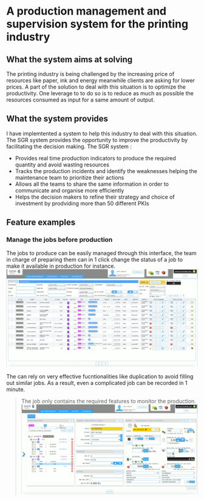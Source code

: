 # A production management and supervision system for the printing industry

## What the system aims at solving
The printing industry is being challenged by the increasing price of resources like paper, ink and energy meanwhile 
clients are asking for lower prices. A part of the solution to deal with this situation is to optimize 
the productivity. One leverage to to do so is to reduce as much as possible the resources consumed 
as input for a same amount of output.

## What the system provides
I have implemtented a system to help this industry to deal with this situation. The SGR system provides the opportunity to improve
the productivity by facilitating the decision making. The SGR system :
- Provides real time production indicators to produce the required quantity and avoid wasting resources 
- Tracks the production incidents and identify the weaknesses helping the maintenance team to prioritize their actions 
- Allows all the teams to share the same information in order to communicate and organise more efficiently
- Helps the decision makers to refine their strategy and choice of investment by prodviding more than 50 different PKIs

## Feature examples


### Manage the jobs before production 

The jobs to produce can be easily managed through this interface, the team in charge of preparing them can in 1 click change the status of a job to make it available in production for instance.
![Screenshot](images/online/manage_jobs_to_run.jpg)

The can rely on very effective fucntionalities like duplication to avoid filling out similar jobs. As a result, even a complicated job can be recorded in 1 minute.
> The job only contains the required features to monitor the production.  
![Screenshot](images/online/job_details.jpg)





